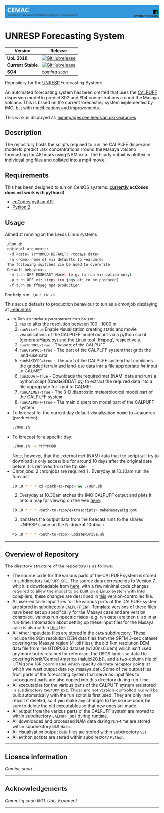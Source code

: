 <div align="center">
<a href="https://www.cemac.leeds.ac.uk/">
  <img src="https://github.com/cemac/cemac_generic/blob/master/Images/cemac.png"></a>
  <br>
</div>

# UNRESP Forecasting System

<!--- release table --->
|  Version            | Release          |
|---------------------|------------------|
| **UoL 2018**  | [![GitHubrelease](https://img.shields.io/badge/release-v.1.0-blue.svg)](https://github.com/cemac/UNRESPForecastingSystem/releases/tag/v1.0) |
| **Current Stable**  | [![GitHubrelease](https://img.shields.io/badge/release-v.2.1-blue.svg)](https://github.com/cemac/UNRESPForecastingSystem/releases/tag/v2.1) |
| **SO4** |  *coming soon*     |
<!--- table --->

Repository for the [UNRESP](https://vumo.cloud/) Forecasting System:

An automated forecasting system has been created that uses the [CALPUFF](http://www.src.com/) dispersion model to predict S02 and S04 concentrations around the Masaya volcano. This is based on the current forecasting system implemented by IMO, but with modifications and improvements.

This work is displayed at: [homepages.see.leeds.ac.uk/~earunres](https://homepages.see.leeds.ac.uk/~earunres)

## Description ##

The repository hosts the scripts required to run the CALPUFF dispersion model to predict SO2 concentrations around the Masaya volcano forecasting for 48 hours using NAM data. The hourly output is plotted in individual png files and collated into a mp4 movie.

## Requirements ##

This has been designed to run on CentOS systems. **[currently](https://confluence.ecmwf.int/display/ECC/ecCodes+installation) ecCodes does not work with
python 3**

* [ecCodes python API](https://confluence.ecmwf.int//display/ECC/Releases)
* [Python 2](https://www.anaconda.com/download)

## Usage ##

Aimed at running on the Leeds Linux systems

```bash
./Run.sh
 optional arguments:
  -d <date> YYYYMMDD DEFAULT: <todays date>
  -n <home> name of viz defaults to ~earunres
 The following switches can be used to overwrite
 Default behaviour.
  -m turn OFF FORECAST Model (e.g. to run viz option only)
  -p turn OFF viz steps (no jpgs etc to be produced)
  -f turn ON ffmpeg mp4 production
```

For help run `.\Run.sh -h`

This set up defaults to production behaviour to run as a chronjob displaying at [~earunres](https://homepages.see.leeds.ac.uk/~earunres/UNRESP_VIZ/index.html)

* In Run.sh various parameters can be set:
  1. `res` to alter the resolution between 100 - 1000 m
  2. `runVis=True` Enable visualization  creating static and movie visualisations of the CALPUFF model output via a python script (generateMaps.py) and the Linux tool 'ffmpeg', respectively.
  3. `runTERREL=true` - The part of the CALPUFF
  4. `runCTGPROC=true` - The part of the CALPUFF system that grids the land-use data
  5. `runMAKEGEO=true` - The part of the CALPUFF system that combines the gridded terrain and land-use data into a file appropriate for input to CALMET
  6. `run3DDAT=true` - Downloads the required met (NAM) data and runs a python script (Create3DDAT.py) to extract the required data into a file appropriate for input to CALMET.
  7. `runCALMET=true` - The 3-D diagnostic meteorological model part of the CALPUFF system
  8. `runCALPUFF=true` - The main dispersion model part of the CALPUFF system
* To forecast for the current day default visualization home to ~earunres (production):
  ```bash
  ./Run.sh
  ```
* To forecast for a specific day:
  ```bash
  ./Run.sh -d YYYYMMDD
  ```
  Note, however, that the external met (NAM) data that the script will try to download is only accessible for around 10 days after the original date before it is removed from the ftp site.
* Chronjobs: 2 chronjobs are required
  1 . Everyday at 10.30am run the forecast
    ```bash
    30 10 * * * cd <path-to-repo> && ./Run.sh
    ```
  2. Everyday at 10.30am etches the IMO CALPUFF output and plots it onto a map for viewing on the web [here](http://homepages.see.leeds.ac.uk/~earunres/masayaSO2.html).
    ```bash
    30 10 * * * <path-to-repo/extrascripts> makeMasayaFig.gmt
    ```
  3. transfers the output data from the forecast runs to the shared UNRESP space on the N-drive at 10:45am
  ```sh
  45 10 * * * <path-to-repo> updateNDrive.sh
  ```

<hr>

## Overview of Repository ##

The directory structure of the repository is as follows:
- The source code for the various parts of the CALPUFF system is stored in subdirectory `CALPUFF_SRC`. The source data corresponds to Version 7, which is downloadable from [here](http://www.src.com/calpuff/download/mod7_codes.htm), with a few minimal code changes required to allow the model to be built on a Linux system with Intel compilers; these changes are described in [this](https://github.com/cemac-tech/UNRESP/blob/master/Docs/CEMACUserGuide_UNRESP.tex) version-controlled file.
- All user-editable input files for the various parts of the CALPUFF system are stored in subdirectory `CALPUFF_INP`. Template versions of these files have been set up specifically for the Masaya case and are version controlled. Various run-specific fields (e.g. run date) are then filled in at run-time. Information about setting up these input files for the Masaya case is also within [this](https://github.com/cemac-tech/UNRESP/blob/master/Docs/CEMACUserGuide_UNRESP.tex) file.
- All other input data files are stored in the `data` subdirectory. These include the 90m resolution DEM data files from the SRTM 3-sec dataset covering the Masaya region (4 .bil files), the old 1km resolution DEM data file from the GTOPO30 dataset (w100n40.dem) which isn't used any more but is retained for reference, the USGS land-use data file covering North/Central America (nalulcl20.bil), and a two-column file of UTM zone 16P coordinates which specify discrete receptor points at which we want output data (xy_masaya.dat). Some of the output files from parts of the forecasting system that serve as input files to subsequent parts are also copied into this directory during run-time.
- All executables for the various parts of the CALPUFF system are stored in subdirectory `CALPUFF_EXE`. These are not version-controlled but will be built automatically with the run script is first used. They are only then rebuilt if deleted, so if you make any changes to the source code, be sure to delete the old executables so that new ones are made.
- All output from the various parts of the CALPUFF system are moved to within subdirectory `CALPUFF_OUT` during runtime.
- All downloaded and processed NAM data during run-time are stored within subdirectory `NAM_data`.
- All visualisation output data files are stored within subdirectory `vis`.
- All python scripts are stored within subdirectory `Python`.

<hr>

## Licence information ##

*Coming soon*

<hr>

## Acknowledgements ##

*Comming soon*
*IMO, UoL, Exponent*

<hr>
